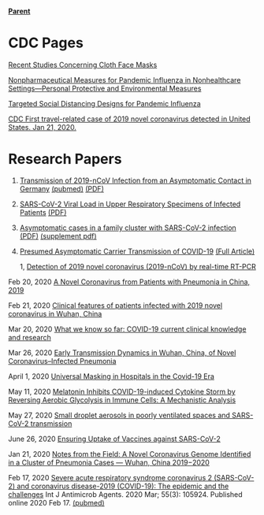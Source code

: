 #### [Parent](#pages/blog/cv19/index)

# CDC Pages

[Recent Studies Concerning Cloth Face Masks](https://www.cdc.gov/coronavirus/2019-ncov/prevent-getting-sick/cloth-face-cover-guidance.html#recent-studies)

[Nonpharmaceutical Measures for Pandemic Influenza in Nonhealthcare Settings—Personal Protective and Environmental Measures](https://wwwnc.cdc.gov/eid/article/26/5/19-0994_article)

[Targeted Social Distancing Designs for Pandemic Influenza](https://wwwnc.cdc.gov/eid/article/12/11/06-0255_article)

[CDC First travel-related case of 2019 novel coronavirus detected in United States. Jan 21, 2020.](https://www.cdc.gov/media/releases/2020/p0121-novel-coronavirus-travel-case.html)

# Research Papers

1. [Transmission of 2019-nCoV Infection from an Asymptomatic Contact in Germany](https://www.nejm.org/doi/full/10.1056/NEJMc2001468?url_ver=Z39.88-2003&rfr_id=ori:rid:crossref.org&rfr_dat=cr_pub%20%200pubmed) [(pubmed)](https://pubmed.ncbi.nlm.nih.gov/32003551/) [(PDF)](https://www.nejm.org/doi/pdf/10.1056/NEJMc2001468?articleTools=true)

1. [SARS-CoV-2 Viral Load in Upper Respiratory Specimens of Infected Patients](https://www.nejm.org/doi/full/10.1056/NEJMc2001737?url_ver=Z39.88-2003&rfr_id=ori:rid:crossref.org&rfr_dat=cr_pub%20%200pubmed)
[(PDF)](https://www.nejm.org/doi/pdf/10.1056/NEJMc2001737?articleTools=true)

1. [Asymptomatic cases in a family cluster with SARS-CoV-2 infection](https://pubmed.ncbi.nlm.nih.gov/32087116/)  [(PDF)](https://www.thelancet.com/pdfs/journals/laninf/PIIS1473-3099(20)30114-6.pdf) [(supplement pdf)](https://www.ncbi.nlm.nih.gov/pmc/articles/PMC7158985/bin/mmc1.pdf)

1. [Presumed Asymptomatic Carrier Transmission of COVID-19](https://pubmed.ncbi.nlm.nih.gov/32083643/)  [(Full Article)](https://www.ncbi.nlm.nih.gov/pmc/articles/PMC7042844/)

	1, [Detection of 2019 novel coronavirus (2019-nCoV) by real-time RT-PCR](https://www.ncbi.nlm.nih.gov/pmc/articles/PMC6988269/)


Feb 20, 2020
[A Novel Coronavirus from Patients with Pneumonia in China, 2019](https://www.ncbi.nlm.nih.gov/pmc/articles/PMC7092803/)

Feb 21, 2020
[Clinical features of patients infected with 2019 novel coronavirus in Wuhan, China](https://www.ncbi.nlm.nih.gov/pmc/articles/PMC7159299/)

Mar 20, 2020
[What we know so far: COVID-19 current clinical knowledge and research](https://www.ncbi.nlm.nih.gov/pmc/articles/PMC7081812/)

Mar 26, 2020
[Early Transmission Dynamics in Wuhan, China, of Novel Coronavirus–Infected Pneumonia](https://www.ncbi.nlm.nih.gov/pmc/articles/PMC7121484/)

April 1, 2020
[Universal Masking in Hospitals in the Covid-19 Era](https://www.nejm.org/doi/full/10.1056/NEJMp2006372)

May 11, 2020
[Melatonin Inhibits COVID-19-induced Cytokine Storm by Reversing Aerobic Glycolysis in Immune Cells: A Mechanistic Analysis](https://www.ncbi.nlm.nih.gov/pmc/articles/PMC7211589/)

May 27, 2020
[Small droplet aerosols in poorly ventilated spaces and SARS-CoV-2 transmission](https://www.thelancet.com/journals/lanres/article/PIIS2213-2600(20)30245-9/fulltext)

June 26, 2020
[Ensuring Uptake of Vaccines against SARS-CoV-2](https://www.nejm.org/doi/full/10.1056/NEJMp2020926)




Jan 21, 2020
[Notes from the Field: A Novel Coronavirus Genome Identified in a Cluster of Pneumonia Cases — Wuhan, China 2019−2020](http://weekly.chinacdc.cn/en/article/id/a3907201-f64f-4154-a19e-4253b453d10c)

Feb 17, 2020
[Severe acute respiratory syndrome coronavirus 2 (SARS-CoV-2) and coronavirus disease-2019 (COVID-19): The epidemic and the challenges](https://www.ncbi.nlm.nih.gov/pmc/articles/PMC7127800/) Int J Antimicrob Agents. 2020 Mar; 55(3): 105924.
Published online 2020 Feb 17. [(pubmed)](https://pubmed.ncbi.nlm.nih.gov/32081636/)

